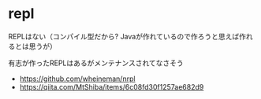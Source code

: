 # repl

REPLはない（コンパイル型だから? Javaが作れているので作ろうと思えば作れるとは思うが）

有志が作ったREPLはあるがメンテナンスされてなさそう

- https://github.com/wheineman/nrpl
- https://qiita.com/MtShiba/items/6c08fd30f1257ae682d9
